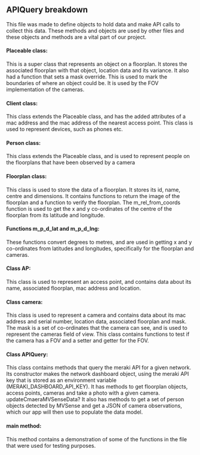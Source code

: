 ## APIQuery breakdown
This file was made to define objects to hold data and make API calls to collect this data.  These methods and objects are used by other files and these objects and methods are a vital part of our project.
#### Placeable class:
This is a super class that represents an object on a floorplan.  It stores the associated floorplan with that object, location data and its variance.  It also had a function that sets a mask override.  This is used to mark the boundaries of where an object could be.  It is used by the FOV implementation of the cameras.

#### Client class:
This class extends the Placeable class, and has the added attributes of a mac address and the mac address of the nearest access point.  This class is used to represent devices, such as phones etc.

#### Person class:
This class extends the Placeable class, and is used to represent people on the floorplans that have been observed by a camera

#### Floorplan class:
This class is used to store the data of a floorplan.  It stores its id, name, centre and dimensions.  It contains functions to return the image of the floorplan and a function to verify the floorplan.  The m_rel_from_coords function is used to get the x and y co-ordinates of the centre of the floorplan from its latitude and longitude.

#### Functions m_p_d_lat and m_p_d_lng:
These functions convert degrees to metres, and are used in getting x and y co-ordinates from latitudes and longitudes, specifically for the floorplan and cameras.


#### Class AP:
This class is used to represent an access point, and contains data about its name, associated floorplan, mac address and location.

#### Class camera:
This class is used to represent a camera and contains data about its mac address and serial number, location data, associated floorplan and mask.  The mask is a set of co-ordinates that the camera can see, and is used to represent the cameras field of view.  This class contains functions to test if the camera has a FOV and a setter and getter for the FOV.

#### Class APIQuery:
This class contains methods that query the meraki API for a given network.  Its constructor makes the network dashboard object, using the meraki API key that is stored as an environment variable (MERAKI_DASHBOARD_API_KEY).  It has methods to get floorplan objects, access points, cameras and take a photo with a given camera.  updateCmaeraMVSenseData?
It also has methods to get a set of person objects detected by MVSense and get a JSON of camera observations, which our app will then use to populate the data model.

#### main method:
This method contains a demonstration of some of the functions in the file that were used for testing purposes.